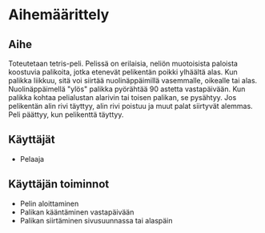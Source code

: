 # Aihemäärittely

## Aihe

Toteutetaan tetris-peli. Pelissä on erilaisia, neliön muotoisista paloista koostuvia palikoita, jotka etenevät pelikentän poikki ylhäältä alas. Kun palikka liikkuu, sitä voi siirtää nuolinäppäimillä vasemmalle, oikealle tai alas. Nuolinäppäimellä "ylös" palikka pyörähtää 90 astetta vastapäivään. Kun palikka kohtaa pelialustan alarivin tai toisen palikan, se pysähtyy. Jos pelikentän alin rivi täyttyy, alin rivi poistuu ja muut palat siirtyvät alemmas. Peli päättyy, kun pelikenttä täyttyy.

## Käyttäjät

* Pelaaja

## Käyttäjän toiminnot

* Pelin aloittaminen
* Palikan kääntäminen vastapäivään
* Palikan siirtäminen sivusuunnassa tai alaspäin
